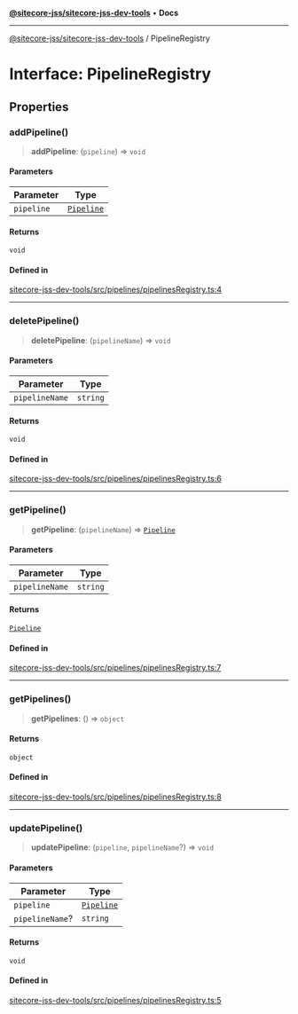 [**@sitecore-jss/sitecore-jss-dev-tools**](../README.md) • **Docs**

***

[@sitecore-jss/sitecore-jss-dev-tools](../README.md) / PipelineRegistry

# Interface: PipelineRegistry

## Properties

### addPipeline()

> **addPipeline**: (`pipeline`) => `void`

#### Parameters

| Parameter | Type |
| ------ | ------ |
| `pipeline` | [`Pipeline`](Pipeline.md) |

#### Returns

`void`

#### Defined in

[sitecore-jss-dev-tools/src/pipelines/pipelinesRegistry.ts:4](https://github.com/Sitecore/jss/blob/5339c2cb4c0027629b555d24ea7cc930965853fe/packages/sitecore-jss-dev-tools/src/pipelines/pipelinesRegistry.ts#L4)

***

### deletePipeline()

> **deletePipeline**: (`pipelineName`) => `void`

#### Parameters

| Parameter | Type |
| ------ | ------ |
| `pipelineName` | `string` |

#### Returns

`void`

#### Defined in

[sitecore-jss-dev-tools/src/pipelines/pipelinesRegistry.ts:6](https://github.com/Sitecore/jss/blob/5339c2cb4c0027629b555d24ea7cc930965853fe/packages/sitecore-jss-dev-tools/src/pipelines/pipelinesRegistry.ts#L6)

***

### getPipeline()

> **getPipeline**: (`pipelineName`) => [`Pipeline`](Pipeline.md)

#### Parameters

| Parameter | Type |
| ------ | ------ |
| `pipelineName` | `string` |

#### Returns

[`Pipeline`](Pipeline.md)

#### Defined in

[sitecore-jss-dev-tools/src/pipelines/pipelinesRegistry.ts:7](https://github.com/Sitecore/jss/blob/5339c2cb4c0027629b555d24ea7cc930965853fe/packages/sitecore-jss-dev-tools/src/pipelines/pipelinesRegistry.ts#L7)

***

### getPipelines()

> **getPipelines**: () => `object`

#### Returns

`object`

#### Defined in

[sitecore-jss-dev-tools/src/pipelines/pipelinesRegistry.ts:8](https://github.com/Sitecore/jss/blob/5339c2cb4c0027629b555d24ea7cc930965853fe/packages/sitecore-jss-dev-tools/src/pipelines/pipelinesRegistry.ts#L8)

***

### updatePipeline()

> **updatePipeline**: (`pipeline`, `pipelineName`?) => `void`

#### Parameters

| Parameter | Type |
| ------ | ------ |
| `pipeline` | [`Pipeline`](Pipeline.md) |
| `pipelineName`? | `string` |

#### Returns

`void`

#### Defined in

[sitecore-jss-dev-tools/src/pipelines/pipelinesRegistry.ts:5](https://github.com/Sitecore/jss/blob/5339c2cb4c0027629b555d24ea7cc930965853fe/packages/sitecore-jss-dev-tools/src/pipelines/pipelinesRegistry.ts#L5)

